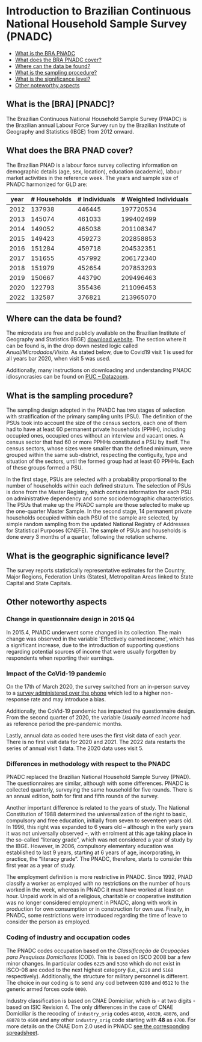 # Introduction to Brazilian Continuous National Household Sample Survey (PNADC)

- [What is the BRA PNADC](#what-is-the-bra-pnadc)
- [What does the BRA PNADC cover?](#what-does-the-bra-pnadc-cover)
- [Where can the data be found?](#where-can-the-data-be-found)
- [What is the sampling procedure?](#what-is-the-sampling-procedure)
- [What is the significance level?](#what-is-the-geographic-significance-level)
- [Other noteworthy aspects](#other-noteworthy-aspects)

## What is the [BRA] [PNADC]?

The Brazilian Continuous National Household Sample Survey (PNADC) is the Brazilian annual Labour Force Survey run by the Brazilian Institute of Geography and Statistics (IBGE) from 2012 onward.

## What does the BRA PNAD cover?

The Brazilian PNAD is a labour force survey collecting information on demographic details (age, sex, location), education (academic), labour market activities in the reference week. The years and sample size of PNADC harmonized for GLD are:

| year | # Households | # Individuals | # Weighted Individuals |
|------|--------------|---------------|------------------------|
| 2012 | 137938       | 446445        | 197720534              |
| 2013 | 145074       | 461033        | 199402499              |
| 2014 | 149052       | 465038        | 201108347              |
| 2015 | 149423       | 459273        | 202858853              |
| 2016 | 151284       | 459718        | 204532351              |
| 2017 | 151655       | 457992        | 206172340              |
| 2018 | 151979       | 452654        | 207853293              |
| 2019 | 150667       | 443790        | 209496463              |
| 2020 | 122793       | 355436        | 211096453              |
| 2022 | 132587       | 376821        | 213965070              |

## Where can the data be found?

The microdata are free and publicly available on the Brazilian Institute of Geography and Statistics (IBGE) [download website](https://www.ibge.gov.br/estatisticas/sociais/trabalho/2511-np-pnad-continua/30980-pnadc-divulgacao-pnadc4.html?=&t=downloads). The section where it can be found is, in the drop down nested logic called *Anual/Microdados/Visita*. As stated below, due to Covid19 visit 1 is used for all years bar 2020, when visit 5 was used.

Additionally, many instructions on downloading and understanding PNADC idiosyncrasies can be found on [PUC – Datazoom](http://www.econ.puc-rio.br/datazoom/english/pnadc.html).

## What is the sampling procedure?

The sampling design adopted in the PNADC has two stages of selection with stratification of the primary sampling units (PSU). The definition of the PSUs took into account the size of the census sectors, each one of them had to have at least 60 permanent private households (PPHH), including occupied ones, occupied ones without an interview and vacant ones. A census sector that had 60 or more PPHHs constituted a PSU by itself. The census sectors, whose sizes were smaller than the defined minimum, were grouped within the same sub-district, respecting the contiguity, type and situation of the sectors, until the formed group had at least 60 PPHHs. Each of these groups formed a PSU.

In the first stage, PSUs are selected with a probability proportional to the number of households within each defined stratum. The selection of PSUs is done from the Master Registry, which contains information for each PSU on administrative dependency and some sociodemographic characteristics. The PSUs that make up the PNADC sample are those selected to make up the one-quarter Master Sample. In the second stage, 14 permanent private households occupied within each PSU of the sample are selected, by simple random sampling from the updated National Registry of Addresses for Statistical Purposes (CNEFE). The sample of PSUs and households is done every 3 months of a quarter, following the rotation scheme.

## What is the geographic significance level?

The survey reports statistically representative estimates for the Country, Major Regions, Federation Units (States), Metropolitan Areas linked to State Capital and State Capitals.

## Other noteworthy aspects

### Change in questionnaire design in 2015 Q4

In 2015.4, PNADC underwent some changed in its collection. The main change was observed in the variable 'Effectively earned income', which has a significant increase, due to the introduction of supporting questions regarding potential sources of income that were usually forgotten by respondents when reporting their earnings.

### Impact of the CoVid-19 pandemic

On the 17th of March 2020, the survey switched from an in-person survey to a [survey administered over the phone](https://biblioteca.ibge.gov.br/visualizacao/livros/liv101809.pdf) which led to a higher non-response rate and may introduce a bias.

Additionally, the CoVid-19 pandemic has impacted the questionnaire design. From the second quarter of 2020, the variable *Usually earned income* had as reference period the pre-pandemic months.

Lastly, annual data as coded here uses the first visit data of each year. There is no first visit data for 2020 and 2021. The 2022 data restarts the series of annual visit 1 data. The 2020 data uses visit 5.

### Differences in methodology with respect to the PNADC

PNADC replaced the Brazilian National Household Sample Survey (PNAD). The questionnaires are similar, although with some differences. PNADC is collected quarterly, surveying the same household for five rounds. There is an annual edition, both for first and fifth rounds of the survey.

Another important difference is related to the years of study. The National Constitution of 1988 determined the universalization of the right to basic, compulsory and free education, initially from seven to seventeen years old. In 1996, this right was expanded to 6 years old – although in the early years it was not universally observed –, with enrolment at this age taking place in the so-called “literacy grade”, which was not considered a year of study by the IBGE. However, in 2006, compulsory elementary education was established to last 9 years, starting at 6 years of age, incorporating, in practice, the “literacy grade”. The PNADC, therefore, starts to consider this first year as a year of study.

The employment definition is more restrictive in PNADC. Since 1992, PNAD classify a worker as employed with no restrictions on the number of hours worked in the week, whereas in PNADC it must have worked at least on hour. Unpaid work in aid of a religious, charitable or cooperative institution was no longer considered employment in PNADC, along with work in production for own consumption or in construction for own use. Finally, in PNADC, some restrictions were introduced regarding the time of leave to consider the person as employed.

### Coding of industry and occupation codes

The PNADC codes occupation based on the *Classificação de Ocupações para Pesquisas Domiciliares* (COD). This is based on ISCO 2008 bar a few minor changes. In particular codes `6225` and `5168` which do not exist in ISCO-08 are coded to the next highest category (i.e., `6220` and `5160` respectively). Additionally, the structure for military personnel is different. The choice in our coding is to send any cod between `0200` and `0512` to the generic armed forces code `0000`. 

Industry classification is based on CNAE Domiciliar, which is - at two digits - based on ISIC Revision 4. The only differences in the case of CNAE Domiciliar is the recoding of `industry_orig` codes `48010`, `48020`, `48076`, and `48078` to `4600` and any other `industry_orig` code starting with **48** as `4700`. For more details on the CNAE Dom 2.0 used in PNADC [see the corresponding spreadsheet](utilities/CNAE_Domiciliar2.0_DEZEMBRO2008.xls).

